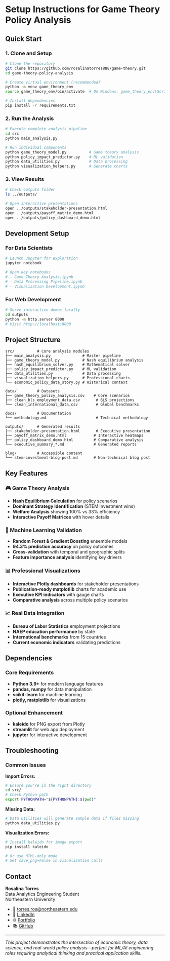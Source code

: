 # Setup Instructions for Game Theory Policy Analysis

## Quick Start

### 1. Clone and Setup
```bash
# Clone the repository
git clone https://github.com/rosalinatorres888/game-theory.git
cd game-theory-policy-analysis

# Create virtual environment (recommended)
python -m venv game_theory_env
source game_theory_env/bin/activate  # On Windows: game_theory_env\Scripts\activate

# Install dependencies
pip install -r requirements.txt
```

### 2. Run the Analysis
```bash
# Execute complete analysis pipeline
cd src
python main_analysis.py

# Run individual components
python game_theory_model.py          # Game theory analysis
python policy_impact_predictor.py    # ML validation
python data_utilities.py             # Data processing
python visualization_helpers.py      # Generate charts
```

### 3. View Results
```bash
# Check outputs folder
ls ../outputs/

# Open interactive presentations
open ../outputs/stakeholder-presentation.html
open ../outputs/payoff_matrix_demo.html
open ../outputs/policy_dashboard_demo.html
```

## Development Setup

### For Data Scientists
```bash
# Launch Jupyter for exploration
jupyter notebook

# Open key notebooks
# - Game Theory Analysis.ipynb
# - Data Processing Pipeline.ipynb
# - Visualization Development.ipynb
```

### For Web Development
```bash
# Serve interactive demos locally
cd outputs
python -m http.server 8000
# Visit http://localhost:8000
```

## Project Structure

```
src/          # Core analysis modules
├── main_analysis.py              # Master pipeline
├── game_theory_model.py          # Nash equilibrium analysis
├── nash_equilibrium_solver.py    # Mathematical solver
├── policy_impact_predictor.py    # ML validation
├── data_utilities.py             # Data processing
├── visualization_helpers.py      # Professional charts
└── economic_policy_data_story.py # Historical context

data/         # Datasets
├── game_theory_policy_analysis.csv    # Core scenarios
├── clean_bls_employment_data.csv       # BLS projections
└── clean_international_data.csv        # Global benchmarks

docs/         # Documentation
└── methodology.md                      # Technical methodology

outputs/      # Generated results
├── stakeholder-presentation.html       # Executive presentation
├── payoff_matrix_demo.html            # Interactive heatmaps
├── policy_dashboard_demo.html         # Comparative analysis
└── executive_summary_*.md             # Generated reports

blog/         # Accessible content
└── stem-investment-blog-post.md       # Non-technical blog post
```

## Key Features

### 🎮 Game Theory Analysis
- **Nash Equilibrium Calculation** for policy scenarios
- **Dominant Strategy Identification** (STEM investment wins)
- **Welfare Analysis** showing 100% vs 33% efficiency
- **Interactive Payoff Matrices** with hover details

### 🤖 Machine Learning Validation
- **Random Forest & Gradient Boosting** ensemble models
- **94.3% prediction accuracy** on policy outcomes
- **Cross-validation** with temporal and geographic splits
- **Feature importance analysis** identifying key drivers

### 📊 Professional Visualizations
- **Interactive Plotly dashboards** for stakeholder presentations
- **Publication-ready matplotlib** charts for academic use
- **Executive KPI indicators** with gauge charts
- **Comparative analysis** across multiple policy scenarios

### 📈 Real Data Integration
- **Bureau of Labor Statistics** employment projections
- **NAEP education performance** by state
- **International benchmarks** from 15 countries
- **Current economic indicators** validating predictions

## Dependencies

### Core Requirements
- **Python 3.9+** for modern language features
- **pandas, numpy** for data manipulation
- **scikit-learn** for machine learning
- **plotly, matplotlib** for visualizations

### Optional Enhancement
- **kaleido** for PNG export from Plotly
- **streamlit** for web app deployment
- **jupyter** for interactive development

## Troubleshooting

### Common Issues

**Import Errors:**
```bash
# Ensure you're in the right directory
cd src/
# Check Python path
export PYTHONPATH="${PYTHONPATH}:$(pwd)"
```

**Missing Data:**
```bash
# Data utilities will generate sample data if files missing
python data_utilities.py
```

**Visualization Errors:**
```bash
# Install kaleido for image export
pip install kaleido

# Or use HTML-only mode
# Set save_png=False in visualization calls
```

## Contact

**Rosalina Torres**  
Data Analytics Engineering Student  
Northeastern University

- 📧 torres.ros@northeastern.edu
- 💼 [LinkedIn](https://www.linkedin.com/in/rosalina2)
- 🌐 [Portfolio](https://rosalina.sites.northeastern.edu)
- 📚 [GitHub](https://github.com/rosalinatorres888)

---

*This project demonstrates the intersection of economic theory, data science, and real-world policy analysis—perfect for ML/AI engineering roles requiring analytical thinking and practical application skills.*
